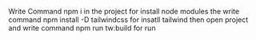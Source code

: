 Write Command   npm i 
in the project for install node modules 
the write command   npm install -D tailwindcss
for insatll tailwind 
then open project and write command   npm run tw:build
for run 
